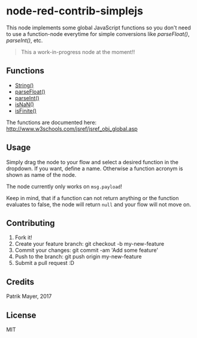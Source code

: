 node-red-contrib-simplejs
=
This node implements some global JavaScript functions so you don't 
need to use a function-node everytime for simple conversions like 
_parseFloat()_, _parseInt()_, etc.

> This a work-in-progress node at the moment!!

Functions
-
* [String()](http://www.w3schools.com/jsref/jsref_string.asp)
* [parseFloat()](http://www.w3schools.com/jsref/jsref_parsefloat.asp)
* [parseInt()](http://www.w3schools.com/jsref/jsref_parseint.asp)
* [isNaN()](http://www.w3schools.com/jsref/jsref_isnan.asp)
* [isFinite()](http://www.w3schools.com/jsref/jsref_isfinite.asp)

The functions are documented here: http://www.w3schools.com/jsref/jsref_obj_global.asp

Usage
-
Simply drag the node to your flow and select a desired function
in the dropdown. If you want, define a name. Otherwise a function 
acronym is shown as name of the node.

The node currently only works on `msg.payload`!

Keep in mind, that if a function can not return anything or the 
function evaluates to false, the node will return `null` and your
flow will not move on.

Contributing
-

1. Fork it!
2. Create your feature branch: git checkout -b my-new-feature
3. Commit your changes: git commit -am 'Add some feature'
4. Push to the branch: git push origin my-new-feature
5. Submit a pull request :D

Credits
-
Patrik Mayer, 2017

License
-
MIT